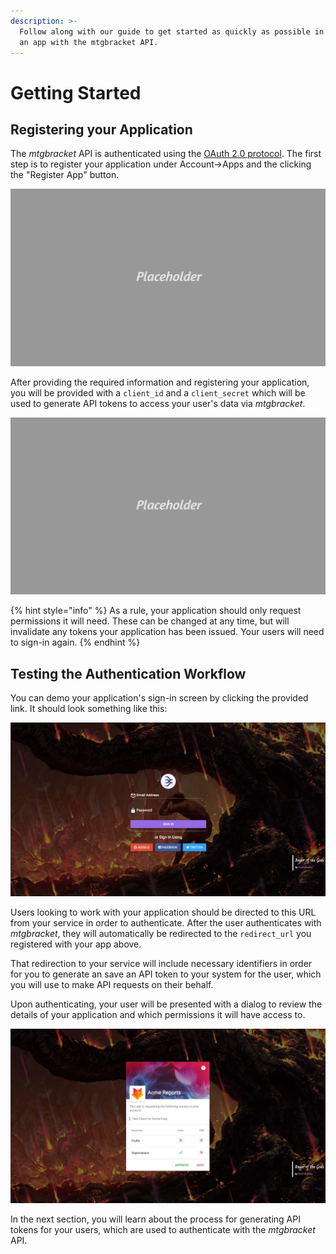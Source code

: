 ```yaml
---
description: >-
  Follow along with our guide to get started as quickly as possible in building
  an app with the mtgbracket API.
---
```


# Getting Started

## Registering your Application

The _mtgbracket_ API is authenticated using the [OAuth 2.0 protocol](https://oauth.net/2/).  The first step is to register your application under Account-&gt;Apps and the clicking the "Register App" button.

![From here you can see a list of your apps as well as apps you&apos;ve authorized.](../.gitbook/assets/placeholder.jpg)

After providing the required information and registering your application, you will be provided with a `client_id` and a `client_secret` which will be used to generate API tokens to access your user's data via _mtgbracket_.

![Your newly created mtgbracket OAuth 2.0 client.](../.gitbook/assets/placeholder.jpg)

{% hint style="info" %}
As a rule, your application should only request permissions it will need.  These can be changed at any time, but will invalidate any tokens your application has been issued. Your users will need to sign-in again.
{% endhint %}

## Testing the Authentication Workflow

You can demo your application's sign-in screen by clicking the provided link.  It should look something like this:

![The mtgbracket OAuth 2.0 screen.](../.gitbook/assets/screen-shot-2020-07-29-at-11.01.57-am.jpg)

Users looking to work with your application should be directed to this URL from your service in order to authenticate.  After the user authenticates with _mtgbracket_, they will automatically be redirected to the `redirect_url` you registered with your app above.

That redirection to your service will include necessary identifiers in order for you to generate an save an API token to your system for the user, which you will use to make API requests on their behalf.

Upon authenticating, your user will be presented with a dialog to review the details of your application and which permissions it will have access to.

![Information about your App.](../.gitbook/assets/screen-shot-2020-07-29-at-11.14.49-am.jpg)

In the next section, you will learn about the process for generating API tokens for your users, which are used to authenticate with the _mtgbracket_ API.

